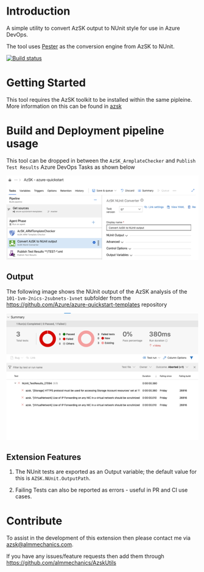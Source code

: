 # Introduction 
A simple utility to convert AzSK output to NUnit style for use in Azure DevOps.

The tool uses [Pester](https://github.com/pester/Pester) as the conversion engine from AzSK to NUnit.

[![Build status](https://almmechanics.visualstudio.com/DevSecOps/_apis/build/status/azuk_utils_ci)](https://almmechanics.visualstudio.com/DevSecOps/_build/latest?definitionId=45)

# Getting Started
This tool requires the AzSK toolkit to be installed within the same pipleine. More information on this can be found in [azsk](https://azsk.azurewebsites.net)

# Build and Deployment pipeline usage
This tool can be dropped in between the  `AzSK_ArmplateChecker` and `Publish Test Results` Azure DevOps Tasks as shown below

![AzSK Usage](images/AzSK_Image.png)

## Output

The following image shows the NUnit output of the AzSK analysis of the `101-1vm-2nics-2subnets-1vnet` subfolder from the https://github.com/Azure/azure-quickstart-templates repository

![NUnit output](images/example_output.png)

## Extension Features
1. The NUnit tests are exported as an Output variable; the default value for this is `AZSK.NUnit.OutputPath`.

1. Failing Tests can also be reported as errors - useful in PR and CI use cases.

# Contribute
To assist in the development of this extension then please contact me via azsk@almmechanics.com.

If you have any issues/feature requests then add them through https://github.com/almmechanics/AzskUtils
